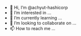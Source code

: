 - 👋 Hi, I’m @achyut-hashicorp
- 👀 I’m interested in ...
- 🌱 I’m currently learning ...
- 💞️ I’m looking to collaborate on ...
- 📫 How to reach me ...

<!---
achyut-hashicorp/achyut-hashicorp is a ✨ special ✨ repository because its `README.md` (this file) appears on your GitHub profile.
You can click the Preview link to take a look at your changes.
--->
